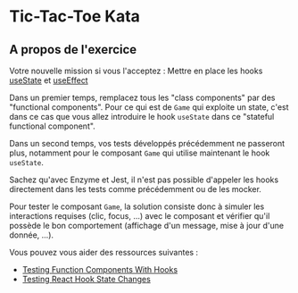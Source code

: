 # Tic-Tac-Toe Kata

## A propos de l'exercice

Votre nouvelle mission si vous l'acceptez : 
Mettre en place les hooks [useState](https://fr.reactjs.org/docs/hooks-state.html) et [useEffect](https://fr.reactjs.org/docs/hooks-effect.html)

Dans un premier temps, remplacez tous les "class components" par des "functional components".
Pour ce qui est de `Game` qui exploite un state, c'est dans ce cas que vous allez introduire
le hook `useState` dans ce "stateful functional component".

Dans un second temps, vos tests développés précédemment ne passeront plus, notamment
pour le composant `Game` qui utilise maintenant le hook `useState`.

Sachez qu'avec Enzyme et Jest, il n'est pas possible d'appeler les hooks directement 
dans les tests comme précédemment ou de les mocker.

Pour tester le composant `Game`, la solution consiste donc 
à simuler les interactions requises (clic, focus, ...) avec le composant et vérifier
qu'il possède le bon comportement (affichage d'un message, mise à jour d'une donnée, ...).

Vous pouvez vous aider des ressources suivantes :
- [Testing Function Components With Hooks](https://medium.com/better-programming/react-16-testing-function-components-with-hooks-f63705e2570)
- [Testing React Hook State Changes](https://dev.to/theactualgivens/testing-react-hook-state-changes-2oga)